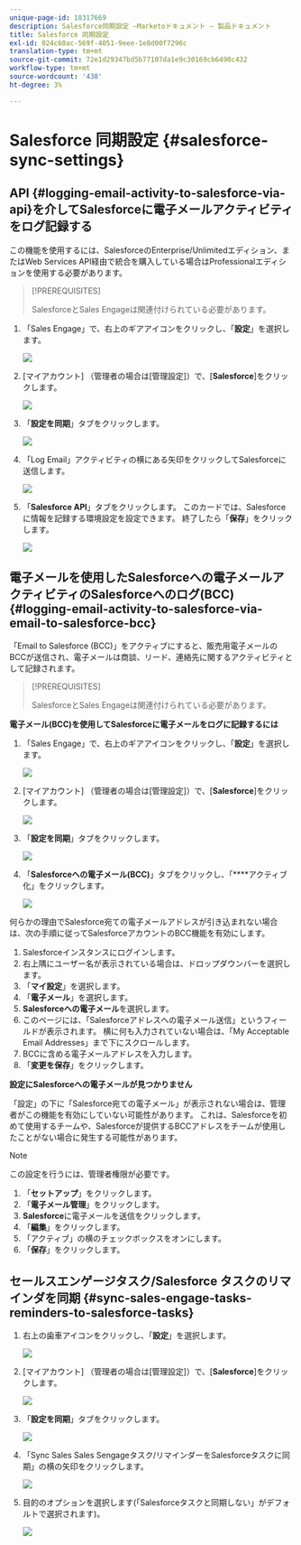 ```yaml
---
unique-page-id: 18317669
description: Salesforce同期設定 —Marketoドキュメント — 製品ドキュメント
title: Salesforce 同期設定
exl-id: 024c60ac-569f-4051-9eee-1e8d00f7296c
translation-type: tm+mt
source-git-commit: 72e1d29347bd5b77107da1e9c30169cb6490c432
workflow-type: tm+mt
source-wordcount: '438'
ht-degree: 3%

---
```


# Salesforce 同期設定 {#salesforce-sync-settings}

## API {#logging-email-activity-to-salesforce-via-api}を介してSalesforceに電子メールアクティビティをログ記録する

この機能を使用するには、SalesforceのEnterprise/Unlimitedエディション、またはWeb Services API経由で統合を購入している場合はProfessionalエディションを使用する必要があります。

>[!PREREQUISITES]
>
>SalesforceとSales Engageは関連付けられている必要があります。

1. 「Sales Engage」で、右上のギアアイコンをクリックし、「**設定**」を選択します。

   ![](assets/one-2.png)

1. [マイアカウント] （管理者の場合は[管理設定]）で、[**Salesforce**]をクリックします。

   ![](assets/two-2.png)

1. 「**設定を同期**」タブをクリックします。

   ![](assets/three-1.png)

1. 「Log Email」アクティビティの横にある矢印をクリックしてSalesforceに送信します。

   ![](assets/four-1.png)

1. 「**Salesforce API**」タブをクリックします。 このカードでは、Salesforceに情報を記録する環境設定を設定できます。 終了したら「**保存**」をクリックします。

   ![](assets/five.png)

## 電子メールを使用したSalesforceへの電子メールアクティビティのSalesforceへのログ(BCC) {#logging-email-activity-to-salesforce-via-email-to-salesforce-bcc}

「Email to Salesforce (BCC)」をアクティブにすると、販売用電子メールのBCCが送信され、電子メールは商談、リード、連絡先に関するアクティビティとして記録されます。

>[!PREREQUISITES]
>
>SalesforceとSales Engageは関連付けられている必要があります。

**電子メール(BCC)を使用してSalesforceに電子メールをログに記録するには**

1. 「Sales Engage」で、右上のギアアイコンをクリックし、「**設定**」を選択します。

   ![](assets/one-3.png)

1. [マイアカウント] （管理者の場合は[管理設定]）で、[**Salesforce**]をクリックします。

   ![](assets/two-3.png)

1. 「**設定を同期**」タブをクリックします。

   ![](assets/three-1.png)

1. 「**Salesforceへの電子メール(BCC)**」タブをクリックし、「****&#x200B;アクティブ化」をクリックします。

   ![](assets/six-2.png)

何らかの理由でSalesforce宛ての電子メールアドレスが引き込まれない場合は、次の手順に従ってSalesforceアカウントのBCC機能を有効にします。

1. Salesforceインスタンスにログインします。
1. 右上隅にユーザー名が表示されている場合は、ドロップダウンバーを選択します。
1. 「**マイ設定**」を選択します。
1. 「**電子メール**」を選択します。
1. **Salesforceへの電子メール**&#x200B;を選択します。
1. このページには、「Salesforceアドレスへの電子メール送信」というフィールドが表示されます。 横に何も入力されていない場合は、「My Acceptable Email Addresses」まで下にスクロールします。
1. BCCに含める電子メールアドレスを入力します。
1. 「**変更を保存**」をクリックします。

**設定にSalesforceへの電子メールが見つかりません**

「設定」の下に「Salesforce宛ての電子メール」が表示されない場合は、管理者がこの機能を有効にしていない可能性があります。 これは、Salesforceを初めて使用するチームや、Salesforceが提供するBCCアドレスをチームが使用したことがない場合に発生する可能性があります。

>[!NOTE]
>
>この設定を行うには、管理者権限が必要です。

1. 「**セットアップ**」をクリックします。
1. 「**電子メール管理**」をクリックします。
1. **Salesforce**&#x200B;に電子メールを送信をクリックします。
1. 「**編集**」をクリックします。
1. 「アクティブ」の横のチェックボックスをオンにします。
1. 「**保存**」をクリックします。

## セールスエンゲージタスク/Salesforce タスクのリマインダを同期 {#sync-sales-engage-tasks-reminders-to-salesforce-tasks}

1. 右上の歯車アイコンをクリックし、「**設定**」を選択します。

   ![](assets/one-3.png)

1. [マイアカウント] （管理者の場合は[管理設定]）で、[**Salesforce**]をクリックします。

   ![](assets/two-2.png)

1. 「**設定を同期**」タブをクリックします。

   ![](assets/three-1.png)

1. 「Sync Sales Sales Sengageタスク/リマインダーをSalesforceタスクに同期」の横の矢印をクリックします。

   ![](assets/seven-2.png)

1. 目的のオプションを選択します(「Salesforceタスクと同期しない」がデフォルトで選択されます)。

   ![](assets/eight.png)
